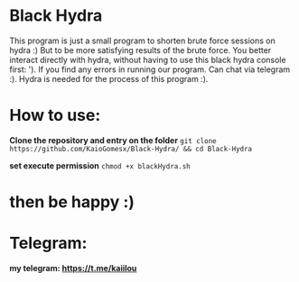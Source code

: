# Black Hydra
This program is just a small program to shorten brute force sessions on hydra :)
But to be more satisfying results of the brute force. You better interact directly with hydra,
without having to use this black hydra console first: ').
If you find any errors in running our program. Can chat via telegram :).
Hydra is needed for the process of this program :).

# How to use:
**Clone the repository and entry on the folder** `git clone https://github.com/KaioGomesx/Black-Hydra/ && cd Black-Hydra`

**set execute permission** `chmod +x blackHydra.sh` 

# then be happy :)

# Telegram:
**my telegram: https://t.me/kaiilou**
